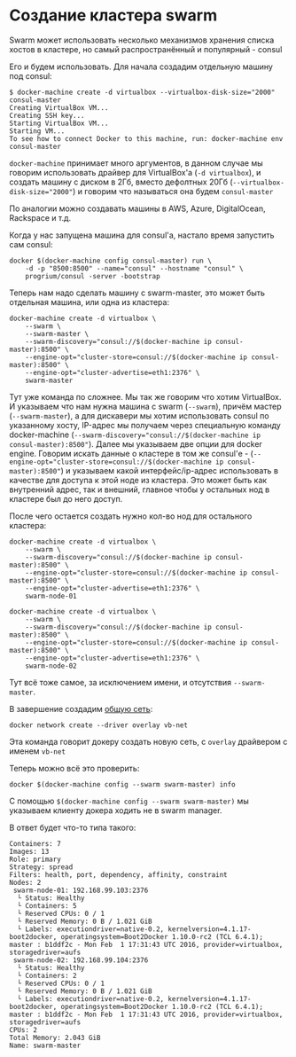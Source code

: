 # Создание кластера swarm

Swarm может использовать несколько механизмов хранения списка хостов в кластере,
но самый распространённый и популярный - consul

Его и будем использовать. Для начала создадим отдельную машину под consul:

    $ docker-machine create -d virtualbox --virtualbox-disk-size="2000" consul-master
    Creating VirtualBox VM...
    Creating SSH key...
    Starting VirtualBox VM...
    Starting VM...
    To see how to connect Docker to this machine, run: docker-machine env consul-master

`docker-machine` принимает много аргументов, в данном случае мы говорим
использовать драйвер для VirtualBox'а (`-d virtualbox`), и создать машину с
диском в 2Гб, вместо дефолтных 20Гб (`--virtualbox-disk-size="2000"`) и
говорим что называться она будем `consul-master`


По аналогии можно создавать машины в AWS, Azure, DigitalOcean, Rackspace и т.д.


Когда у нас запущена машина для consul'а, настало время запустить сам consul:

    docker $(docker-machine config consul-master) run \
        -d -p "8500:8500" --name="consul" --hostname "consul" \
        progrium/consul -server -bootstrap


Теперь нам надо сделать машину с swarm-master, это может быть отдельная машина,
или одна из кластера:

    docker-machine create -d virtualbox \
        --swarm \
        --swarm-master \
        --swarm-discovery="consul://$(docker-machine ip consul-master):8500" \
        --engine-opt="cluster-store=consul://$(docker-machine ip consul-master):8500" \
        --engine-opt="cluster-advertise=eth1:2376" \
        swarm-master

Тут уже команда по сложнее. Мы так же говорим что хотим VirtualBox.
И указываем что нам нужна машина с swarm (`--swarm`), причём мастер (`--swarm-master`),
а для дискавери мы хотим использовать consul по указанному хосту, IP-адрес мы
получаем через специальную команду docker-machine
(`--swarm-discovery="consul://$(docker-machine ip consul-master):8500"`).
Далее мы указываем две опции для docker engine. Говорим искать данные о кластере
в том же consul'е - (`--engine-opt="cluster-store=consul://$(docker-machine ip consul-master):8500"`)
и указываем какой интерфейс/ip-адрес использовать в качестве для доступа к этой
ноде из кластера. Это может быть как внутренний адрес, так и внешний, главное
чтобы у остальных нод в кластере был до него доступ.

После чего остается создать нужно кол-во нод для остального кластера:

    docker-machine create -d virtualbox \
        --swarm \
        --swarm-discovery="consul://$(docker-machine ip consul-master):8500" \
        --engine-opt="cluster-store=consul://$(docker-machine ip consul-master):8500" \
        --engine-opt="cluster-advertise=eth1:2376" \
        swarm-node-01

    docker-machine create -d virtualbox \
        --swarm \
        --swarm-discovery="consul://$(docker-machine ip consul-master):8500" \
        --engine-opt="cluster-store=consul://$(docker-machine ip consul-master):8500" \
        --engine-opt="cluster-advertise=eth1:2376" \
        swarm-node-02

Тут всё тоже самое, за исключением имени, и отсутствия `--swarm-master`.

В завершение создадим [общую сеть](https://docs.docker.com/engine/userguide/networking/get-started-overlay/):

    docker network create --driver overlay vb-net

Эта команда говорит докеру создать новую сеть, с `overlay` драйвером с именем `vb-net`

Теперь можно всё это проверить:

    docker $(docker-machine config --swarm swarm-master) info

С помощью `$(docker-machine config --swarm swarm-master)` мы указываем клиенту докера
ходить не в swarm manager.

В ответ будет что-то типа такого:

    Containers: 7
    Images: 13
    Role: primary
    Strategy: spread
    Filters: health, port, dependency, affinity, constraint
    Nodes: 2
     swarm-node-01: 192.168.99.103:2376
      └ Status: Healthy
      └ Containers: 5
      └ Reserved CPUs: 0 / 1
      └ Reserved Memory: 0 B / 1.021 GiB
      └ Labels: executiondriver=native-0.2, kernelversion=4.1.17-boot2docker, operatingsystem=Boot2Docker 1.10.0-rc2 (TCL 6.4.1); master : b1ddf2c - Mon Feb  1 17:31:43 UTC 2016, provider=virtualbox, storagedriver=aufs
     swarm-node-02: 192.168.99.104:2376
      └ Status: Healthy
      └ Containers: 2
      └ Reserved CPUs: 0 / 1
      └ Reserved Memory: 0 B / 1.021 GiB
      └ Labels: executiondriver=native-0.2, kernelversion=4.1.17-boot2docker, operatingsystem=Boot2Docker 1.10.0-rc2 (TCL 6.4.1); master : b1ddf2c - Mon Feb  1 17:31:43 UTC 2016, provider=virtualbox, storagedriver=aufs
    CPUs: 2
    Total Memory: 2.043 GiB
    Name: swarm-master
